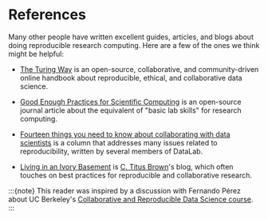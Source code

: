 References
==========

Many other people have written excellent guides, articles, and blogs about
doing reproducible research computing. Here are a few of the ones we think
might be helpful:

* [The Turing Way][turing] is an open-source, collaborative, and
  community-driven online handbook about reproducible, ethical, and
  collaborative data science.

* [Good Enough Practices for Scientific Computing][good-enuff] is an
  open-source journal article about the equivalent of "basic lab skills" for
  research computing.

* [Fourteen things you need to know about collaborating with data
  scientists][fourteen] is a column that addresses many issues related to
  reproducibility, written by several members of DataLab.

* [Living in an Ivory Basement][idyll] is [C. Titus Brown][titus]'s blog, which often
  touches on best practices for reproducible and collaborative research.

:::{note}
This reader was inspired by a discussion with Fernando Pérez about UC
Berkeley's [Collaborative and Reproducible Data Science course][stat-159].
:::

[fourteen]: https://www.nature.com/articles/d41586-023-02291-4
[turing]: https://the-turing-way.netlify.app/
[good-enuff]: https://swcarpentry.github.io/good-enough-practices-in-scientific-computing/
[idyll]: http://ivory.idyll.org/blog/
[titus]: https://www.vetmed.ucdavis.edu/faculty/c-titus-brown
[stat-159]: https://ucb-stat-159-s22.github.io/site/
